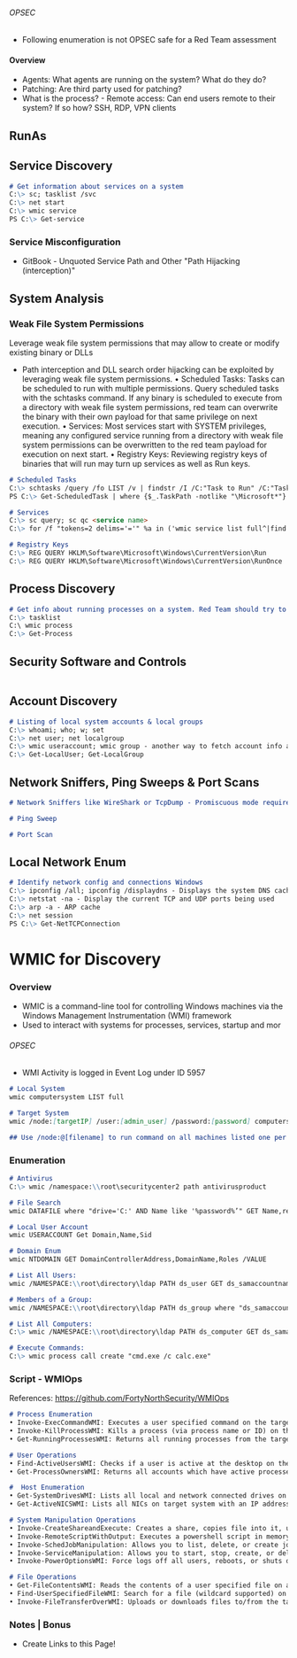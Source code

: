 
###### OPSEC
- Following enumeration is not OPSEC safe for a Red Team assessment

#### Overview
- Agents: What agents are running on the system? What do they do? 
- Patching: Are third party used for patching? 
- What is the process? - Remote access: Can end users remote to their system? If so how? SSH, RDP, VPN clients

## RunAs


## Service Discovery
```markdown
# Get information about services on a system 
C:\> sc; tasklist /svc 
C:\> net start 
C:\> wmic service 
PS C:\> Get-service
```
### Service Misconfiguration
- GitBook - Unquoted Service Path and Other "Path Hijacking (interception)" 

## System Analysis
### Weak File System Permissions
Leverage weak file system permissions that may allow to create or modify existing binary or DLLs
- Path interception and DLL search order hijacking can be exploited by leveraging weak file system permissions. 
	• Scheduled Tasks: Tasks can be scheduled to run with multiple permissions. Query scheduled tasks with the schtasks command. If any binary is scheduled to execute from a directory with weak file system permissions, red team can overwrite the binary with their own payload for that same privilege on next execution.
	• Services: Most services start with SYSTEM privileges, meaning any configured service running from a directory with weak file system permissions can be overwritten to the red team payload for execution on next start. 
	• Registry Keys: Reviewing registry keys of binaries that will run may turn up services as well as Run keys.
```markdown
# Scheduled Tasks
C:\> schtasks /query /fo LIST /v | findstr /I /C:"Task to Run" /C:"TaskName" /C:"Run As"
PS C:\> Get-ScheduledTask | where {$_.TaskPath -notlike "\Microsoft*"}

# Services
C:\> sc query; sc qc <service name>
C:\> for /f "tokens=2 delims='='" %a in ('wmic service list full^|find /i "pathname"^|find /i /v "system32"') do @echo %a

# Registry Keys
C:\> REG QUERY HKLM\Software\Microsoft\Windows\CurrentVersion\Run
C:\> REG QUERY HKLM\Software\Microsoft\Windows\CurrentVersion\RunOnce
```
## Process Discovery
```markdown
# Get info about running processes on a system. Red Team should try to understand what is installed & running 
C:\> tasklist 
C:\ wmic process 
C:\> Get-Process
```


## Security Software and Controls
```markdown
```


## Account Discovery 
```markdown
# Listing of local system accounts & local groups 
C:\> whoami; who; w; set 
C:\> net user; net localgroup 
C:\> wmic useraccount; wmic group - another way to fetch account info and group membership 
C:\> Get-LocalUser; Get-LocalGroup
```



## Network Sniffers, Ping Sweeps & Port Scans
```markdown
# Network Sniffers like WireShark or TcpDump - Promiscuous mode requires admin or root privileges Windows 

# Ping Sweep 

# Port Scan

```


## Local Network Enum
```markdown
# Identify network config and connections Windows 
C:\> ipconfig /all; ipconfig /displaydns - Displays the system DNS cache in Windows 
C:\> netstat -na - Display the current TCP and UDP ports being used
C:\> arp -a - ARP cache 
C:\> net session 
PS C:\> Get-NetTCPConnection
```


# WMIC for Discovery
### Overview
- WMIC is a command-line tool for controlling Windows machines via the Windows Management Instrumentation (WMI) framework
- Used to interact with systems for processes, services, startup and mor
###### OPSEC
- WMI Activity is logged in Event Log under ID 5957
```markdown
# Local System
wmic computersystem LIST full

# Target System
wmic /node:[targetIP] /user:[admin_user] /password:[password] computersystem LIST full

## Use /node:@[filename] to run command on all machines listed one per line in filename
```
### Enumeration
```markdown
# Antivirus
C:\> wmic /namespace:\\root\securitycenter2 path antivirusproduct

# File Search
wmic DATAFILE where "drive='C:' AND Name like '%password%’" GET Name,readable,size /VALUE

# Local User Account
wmic USERACCOUNT Get Domain,Name,Sid

# Domain Enum
wmic NTDOMAIN GET DomainControllerAddress,DomainName,Roles /VALUE

# List All Users:
wmic /NAMESPACE:\\root\directory\ldap PATH ds_user GET ds_samaccountname

# Members of a Group:
wmic /NAMESPACE:\\root\directory\ldap PATH ds_group where "ds_samaccountname='Domain Admins'" Get ds_member /Value

# List All Computers:
C:\> wmic /NAMESPACE:\\root\directory\ldap PATH ds_computer GET ds_samaccountname

# Execute Commands:
C:\> wmic process call create "cmd.exe /c calc.exe"
```

### Script - WMIOps
References: https://github.com/FortyNorthSecurity/WMIOps
```markdown
# Process Enumeration
• Invoke-ExecCommandWMI: Executes a user specified command on the target machine
• Invoke-KillProcessWMI: Kills a process (via process name or ID) on the target machine
• Get-RunningProcessesWMI: Returns all running processes from the target machine

# User Operations
• Find-ActiveUsersWMI: Checks if a user is active at the desktop on the target machine
• Get-ProcessOwnersWMI: Returns all accounts which have active processes on the target system

#  Host Enumeration
• Get-SystemDrivesWMI: Lists all local and network connected drives on target system
• Get-ActiveNICSWMI: Lists all NICs on target system with an IP address

# System Manipulation Operations
• Invoke-CreateShareandExecute: Creates a share, copies file into it, uses WMI to invoke the script
• Invoke-RemoteScriptWithOutput: Executes a powershell script in memory on the target host via WMI
• Invoke-SchedJobManipulation: Allows you to list, delete, or create jobs on a system over WMI
• Invoke-ServiceManipulation: Allows you to start, stop, create, or delete services on a targeted system
• Invoke-PowerOptionsWMI: Force logs off all users, reboots, or shuts down targeted system

# File Operations
• Get-FileContentsWMI: Reads the contents of a user specified file on a target system
• Find-UserSpecifiedFileWMI: Search for a file (wildcard supported) on a target system
• Invoke-FileTransferOverWMI: Uploads or downloads files to/from the target machine 
```

### Notes | Bonus
- Create Links to this Page!

